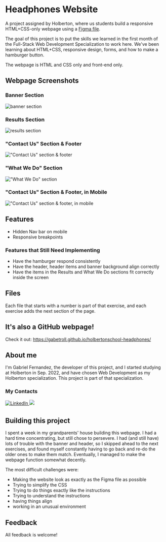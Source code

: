# Headphones Website
A project assigned by Holberton, where us students build a responsive HTML+CSS-only webpage using a [Figma file](https://www.figma.com/file/FfnVADRC9xgI3yiZliTBYZ/Holberton-School---Headphone-company?type=design&node-id=0%3A487&mode=dev).

The goal of this project is to put the skills we learned in the first month of the Full-Stack Web Development Specialization to work here. We've been learning about HTML+CSS, responsive design, forms, and how to make a hamburger button.

The webpage is HTML and CSS only and front-end only.
## Webpage Screenshots
### Banner Section
![banner section](readme_images/0.png)
### Results Section
![results section](readme_images/1.png)
### "Contact Us" Section & Footer
!["Contact Us" section & footer](readme_images/2.png)
### "What We Do" Section
!["What We Do" section](readme_images/3.png)
### "Contact Us" Section & Footer, in Mobile
!["Contact Us" section & footer, in mobile](readme_images/4.png)
## Features
- Hidden Nav bar on mobile
- Responsive breakpoints
### Features that Still Need Implementing
- Have the hamburger respond consistently
- Have the header, header items and banner background align correctly
- Have the items in the Results and What We Do sections fit correctly inside the screen
## Files
Each file that starts with a number is part of that exercise, and each exercise adds the next section of the page.
## It's also a GitHub webpage!
Check it out: https://gabetroll.github.io/holbertonschool-headphones/
## About me
I'm Gabriel Fernandez, the developer of this project, and I started studying at Holberton in Sep. 2022, and have chosen Web Development as my Holberton specialization. This project is part of that specialization.
### My Contacts
<a href="https://www.linkedin.com/in/gabriel-fernandez-415609278/" target="_blank">
<img src=https://img.shields.io/badge/linkedin-%231E77B5.svg?&style=for-the-badge&logo=linkedin&logoColor=white alt=LinkedIn style="margin-bottom: 5px;" />
</a>

<a href="https://twitter.com/gabe_programs" target="_blank">
<img src="https://img.shields.io/badge/X-000000?style=for-the-badge&logo=x&logoColor=white" />
</a>

## Building this project
I spent a week in my grandparents' house building this webpage. I had a hard time concentrating, but still chose to persevere. I had (and still have) lots of trouble with the banner and header, so I skipped ahead to the next exercises, and found myself constantly having to go back and re-do the older ones to make them match. Eventually, I managed to make the webpage function somewhat decently.

The most difficult challenges were:
- Making the website look as exactly as the Figma file as possible
- Trying to simplify the CSS
- Trying to do things exactly like the instructions
- Trying to understand the instructions
- having things align
- working in an unusual environment
## Feedback
All feedback is welcome!
